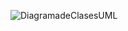 ![DiagramadeClasesUML](https://github.com/StauberMetal/ProjectAnalisis/assets/150209112/07894db1-bfec-457e-99e0-6826bfd83e11)
